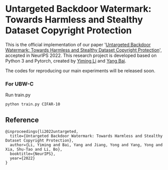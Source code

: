 # Untargeted Backdoor Watermark: Towards Harmless and Stealthy Dataset Copyright Protection

This is the official implementation of our paper '[Untargeted Backdoor Watermark: Towards Harmless and Stealthy Dataset Copyright Protection](http://liyiming.tech/publications/)', accepted in NeurIPS 2022. This research project is developed based on Python 3 and Pytorch, created by [Yiming Li](http://liyiming.tech/) and [Yang Bai](https://scholar.google.com.sg/citations?user=wBH_Q1gAAAAJ&hl=zh-CN).

The codes for reproducing our main experiments will be released soon.


### For UBW-C
Run train.py
```
python train.py CIFAR-10 
```

## Reference
```
@inproceedings{li2022untargeted,
  title={Untargeted Backdoor Watermark: Towards Harmless and Stealthy Dataset Copyright Protection},
  author={Li, Yiming and Bai, Yang and Jiang, Yong and Yang, Yong and Xia, Shu-Tao and Li, Bo},
  booktitle={NeurIPS},
  year={2022}
}
```
